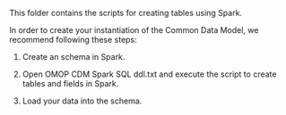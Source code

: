 This folder contains the scripts for creating tables using Spark.

In order to create your instantiation of the Common Data Model, we recommend following these steps:

1) Create an schema in Spark.

2) Open OMOP CDM Spark SQL ddl.txt and execute the script to create tables and fields in Spark. 

3) Load your data into the schema.

